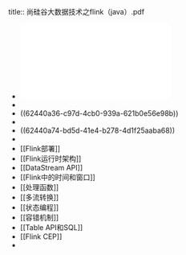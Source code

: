 title:: 尚硅谷大数据技术之flink（java）.pdf

- ![尚硅谷大数据技术之flink（java）.pdf](../assets/尚硅谷大数据技术之flink（java）_1648619528234_0.pdf)
-
- ((62440a36-c97d-4cb0-939a-621b0e56e98b))
-
- ((62440a74-bd5d-41e4-b278-4d1f25aaba68))
-
- [[Flink部署]]
- [[Flink运行时架构]]
- [[DataStream API]]
- [[Flink中的时间和窗口]]
- [[处理函数]]
- [[多流转换]]
- [[状态编程]]
- [[容错机制]]
- [[Table API和SQL]]
- [[Flink CEP]]
-